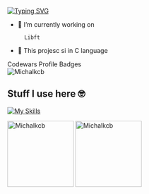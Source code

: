 [![Typing SVG](https://readme-typing-svg.demolab.com?font=Fira+Code&pause=1000&random=false&width=635&lines=Hello+I'm+Michael+and+this+is+my+;adventure+through+42+Warsaw+;coding+academy)](https://git.io/typing-svg)

- 🔭 I’m currently working on

        Libft
- 🌱 This projesc si in C language


Codewars Profile Badges
<br>
<span>
  <img src="https://www.codewars.com/users/Michalkcb/badges/large" alt="Michalkcb" />
</span>

## Stuff I use here 🤓
[![My Skills](https://skillicons.dev/icons?i=c,git,github,vscode)](https://skillicons.dev)


<span>
<img  height="150px" src="https://github-readme-stats.vercel.app/api/top-langs?username=Michalkcb&show_icons=true&locale=en&layout=compact&theme=transparent" alt="Michalkcb" /> 
</span>

<span>
<img height="150px" src="https://github-readme-stats.vercel.app/api?username=Michalkcb&show_icons=true&locale=en&theme=transparent&hide=prs,issues,contribs" alt="Michalkcb" />
</span>


<!-- **Michalkcb/Michalkcb** is a ✨ _special_ ✨ repository because its `README.md` (this file) appears on your GitHub profile.

Here are some ideas to get you started:

- 🔭 I’m currently working on ...
- 🌱 I’m currently learning ...
- 👯 I’m looking to collaborate on ...

- 💬 Ask me about ...

- 😄 Pronouns: ...
- ⚡ Fun fact: ... -->
